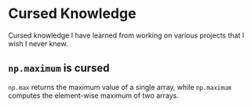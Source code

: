 # Cursed Knowledge

Cursed knowledge I have learned from working on various projects that I wish I never knew.

## `np.maximum` is cursed

`np.max` returns the maximum value of a single array, while `np.maximum` computes the element-wise maximum of two arrays.
